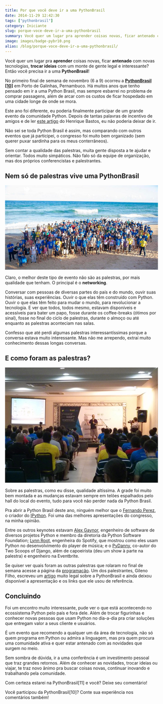 ```yaml
---
title: Por que você deve ir a uma PythonBrasil
date: 2014-11-29 12:42:30
tags: ["pythonbrasil"]
category: Iniciante
slug: porque-voce-deve-ir-a-uma-pythonbrasil
summary: Você quer um lugar pra aprender coisas novas, ficar antenado com novas tecnologias, trocar ideias com um monte de gente legal e interessante? Então você precisa ir a uma PythonBrasil!
image: images/badge-pybr10.png
alias: /blog/porque-voce-deve-ir-a-uma-pythonbrasil/
---
```


Você quer um lugar pra **aprender** coisas novas, ficar **antenado** com novas tecnologias, **trocar ideias** com um monte de gente legal e interessante? Então você precisa ir a uma **PythonBrasil**!

No primeiro final de semana de novembro (6 a 9) ocorreu a [**PythonBrasil \[10\]**](http://2014.pythonbrasil.org.br/) em Porto de Galinhas, Pernambuco. Há muitos anos que tenho pensado em ir a uma Python Brasil, mas sempre esbarrei no problema de comprar passagens, além de arcar com os custos de ficar hospedado em uma cidade longe de onde se mora.

Este ano foi diferente, eu poderia finalmente participar de um grande evento da comunidade Python. Depois de tantas palavras de incentivo de amigos e de ler [este artigo](http://henriquebastos.net/porque-voce-precisa-ir-na-pythonbrasil-2014/#more-1352) do Henrique Bastos, eu não poderia deixar de ir.


Não sei se toda Python Brasil é assim, mas comparando com outros eventos que já participei, o congresso foi muito bem organizado (sem querer puxar sardinha para os meus conterrâneos).

Sem contar a qualidade das palestras, muita gente disposta a te ajudar e orientar. Todos muito simpáticos. Não falo só da equipe de organização, mas dos próprios conferencistas e palestrantes.

Nem só de palestras vive uma PythonBrasil
-----------------------------------------

![Foto Oficial da PythonBrasil em Porto de Galinhas](images/blog/pybr_600.jpg)

Claro, o melhor deste tipo de evento não são as palestras, por mais qualidade que tenham. O principal é o **networking**.

Conversar com pessoas de diversas partes do país e do mundo, ouvir suas histórias, suas experiências. Ouvir o que elas têm construído com Python. Ouvir o que elas têm feito para mudar o mundo, para revolucionar a tecnologia. E ver que todos, todos mesmo, estavam disponíveis e acessíveis para bater um papo, fosse durante os coffee-breaks (ótimos por sinal), fosse no final do ciclo de palestras, durante o almoço ou até enquanto as palestras aconteciam nas salas.

Confesso que até perdi algumas palestras interessantíssimas porque a conversa estava muito interessante. Mas não me arrependo, extraí muito conhecimento dessas longas conversas.

E como foram as palestras?
--------------------------

![PyDanny na PythonBrasil 10](images/blog/pybr10_pydanny.jpg)

Sobre as palestras, como eu disse, qualidade altíssima. A grade foi muito bem montada e as mudanças estavam sempre em telões espalhados pelo hall do local do evento, tudo para você não perder nada da Python Brasil.

Pra abrir a Python Brasil deste ano, ninguém melhor que o [Fernando Perez](https://twitter.com/fperez_org), o criador do [IPython](http://ipython.org/). Foi uma das melhores apresentações do congresso, na minha opinião.

Entre os outros keynotes estavam [Alex Gaynor](https://twitter.com/alex_gaynor), engenheiro de software de diversos projetos Python e membro da diretoria da Python Software Foundation; [Lynn Root](https://twitter.com/roguelynn), engenheira do Spotify, que mostrou como eles usam Python no desenvolvimento do player de música; e o [PyDanny](https://github.com/pydanny), co-autor do Two Scoops of Django, além de capoeirista (deu um show à parte na palestra) e engenheiro na Eventbrite.

Se quiser ver quais foram as outras palestras que rolaram no final de semana acesse a página da [programação](http://2014.pythonbrasil.org.br/schedule/). Um dos palestrantes, Gileno Filho, escreveu um [artigo](http://gilenofilho.com.br/minha-pythonbrasil10/) muito legal sobre a PythonBrasil e ainda deixou disponível a apresentação e os links que ele usou de referência.

Concluindo
----------

Foi um encontro muito interessante, pude ver o que está acontecendo no ecossistema Python pelo país e fora dele. Além de trocar figurinhas e conhecer novas pessoas que usam Python no dia-a-dia pra criar soluções que entregam valor a seus cliente e usuários.

É um evento que recomendo a qualquer um da área de tecnologia, não só quem programa em Python ou admira a linguagem, mas pra quem procura uma comunidade ativa e quer estar antenado com as novidades que surgem no meio.

Sem sombra de dúvida, ir a uma conferência é um investimento pessoal que traz grandes retornos. Além de conhecer as novidades, trocar ideias ou viajar, te traz novo ânimo pra buscar coisas novas, continuar inovando e trabalhando pela comunidade.

Com certeza estarei na PythonBrasil\[11\] e você? Deixe seu comentário!

Você participou da PythonBrasil\[10\]? Conte sua experiência nos comentários também!
